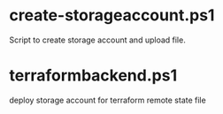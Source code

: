 # create-storageaccount.ps1
Script to create storage account and upload file.
# terraformbackend.ps1
deploy storage account for terraform remote state file

